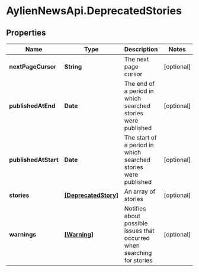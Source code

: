 # AylienNewsApi.DeprecatedStories

## Properties

Name | Type | Description | Notes
------------ | ------------- | ------------- | -------------
**nextPageCursor** | **String** | The next page cursor | [optional] 
**publishedAtEnd** | **Date** | The end of a period in which searched stories were published | [optional] 
**publishedAtStart** | **Date** | The start of a period in which searched stories were published | [optional] 
**stories** | [**[DeprecatedStory]**](DeprecatedStory.md) | An array of stories | [optional] 
**warnings** | [**[Warning]**](Warning.md) | Notifies about possible issues that occurred when searching for stories | [optional] 


